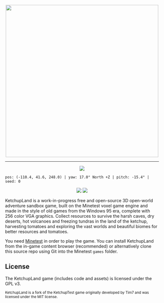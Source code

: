 <p align="center"><img width=500 src="https://media.discordapp.net/attachments/846323066752598042/955038773241061436/unknown.png"></p>

---

<p align="center"><img src="https://content.minetest.net/uploads/aed5c25f08.png"></p>

`pos: (-110.4, 41.6, 248.0) | yaw: 17.0° North +Z | pitch: -15.4° | seed: 0`

<p align="center">
	<img src="https://img.shields.io/discord/901329419984060526?color=6178c9&label=Discord">
	<img src="https://content.minetest.net/packages/danil_2461/ketchupland/shields/downloads/">
</p>

KetchupLand is a work-in-progress free and open-source 3D open-world adventure sandbox game, built on the Minetest voxel game engine and made in the style of old games from the Windows 95 era, complete with 256 color VGA graphics. Collect resources to survive the harsh caves, dry deserts, hot volcanoes and freezing tundras in the land of the ketchup, harvesting tomatoes and exploring the vast worlds and beautiful biomes for better resources and tomatoes.

You need [Minetest](https://minetest.net) in order to play the game. You can install KetchupLand from the in-game content browser (recommended) or alternatively clone this source repo using Git into the Minetest `games` folder.

## License
The KetchupLand game (includes code and assets) is licensed under the GPL v3.  

<sup>KetchupLand is a fork of the KetchupTest game originally developed by Tim7 and was licensed under the MIT license.</sup>
